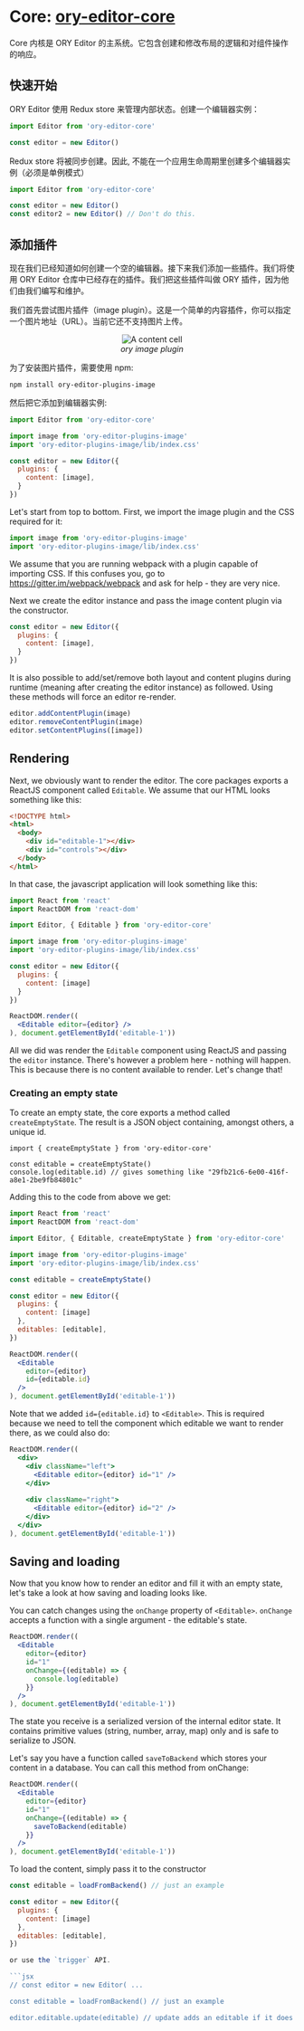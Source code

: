 # Core: [ory-editor-core](https://www.npmjs.com/package/ory-editor-core)

Core 内核是 ORY Editor 的主系统。它包含创建和修改布局的逻辑和对组件操作的响应。

## 快速开始

ORY Editor 使用 Redux store 来管理内部状态。创建一个编辑器实例：

```jsx
import Editor from 'ory-editor-core'

const editor = new Editor()
```

Redux store 将被同步创建。因此,  不能在一个应用生命周期里创建多个编辑器实例（必须是单例模式）

```jsx
import Editor from 'ory-editor-core'

const editor = new Editor()
const editor2 = new Editor() // Don't do this.
```

## 添加插件

现在我们已经知道如何创建一个空的编辑器。接下来我们添加一些插件。我们将使用 ORY Editor 仓库中已经存在的插件。我们把这些插件叫做 ORY 插件，因为他们由我们编写和维护。

我们首先尝试图片插件（image plugin）。这是一个简单的内容插件，你可以指定一个图片地址（URL）。当前它还不支持图片上传。

<p>
  <figure align="center">
    <img alt="A content cell" src="../images/content-cell.png"><br>
    <figcaption align="center"><em>ory image plugin</em></figcaption>
  </figure>
</p>

为了安装图片插件，需要使用 npm:

```shell
npm install ory-editor-plugins-image
```

然后把它添加到编辑器实例:

```jsx
import Editor from 'ory-editor-core'

import image from 'ory-editor-plugins-image'
import 'ory-editor-plugins-image/lib/index.css'

const editor = new Editor({
  plugins: {
    content: [image],
  }
})
```

Let's start from top to bottom. First, we import the image plugin and the CSS required for it:

```jsx
import image from 'ory-editor-plugins-image'
import 'ory-editor-plugins-image/lib/index.css'
```

We assume that you are running webpack with a plugin capable of importing CSS. If this confuses you, go
to https://gitter.im/webpack/webpack and ask for help - they are very nice.

Next we create the editor instance and pass the image content plugin via the constructor.

```jsx
const editor = new Editor({
  plugins: {
    content: [image],
  }
})
```

It is also possible to add/set/remove both layout and content plugins during runtime
(meaning after creating the editor instance) as followed. Using these methods will force an editor re-render.

```jsx
editor.addContentPlugin(image)
editor.removeContentPlugin(image)
editor.setContentPlugins([image])
```

## Rendering

Next, we obviously want to render the editor. The core packages exports a ReactJS component called `Editable`. We assume
that our HTML looks something like this:

```html
<!DOCTYPE html>
<html>
  <body>
    <div id="editable-1"></div>
    <div id="controls"></div>
  </body>
</html>
```

In that case, the javascript application will look something like this:

```jsx
import React from 'react'
import ReactDOM from 'react-dom'

import Editor, { Editable } from 'ory-editor-core'

import image from 'ory-editor-plugins-image'
import 'ory-editor-plugins-image/lib/index.css'

const editor = new Editor({
  plugins: {
    content: [image]
  }
})

ReactDOM.render((
  <Editable editor={editor} />
), document.getElementById('editable-1'))
```

All we did was render the `Editable` component using ReactJS and passing the `editor` instance. There's however a problem
here - nothing will happen. This is because there is no content available to render. Let's change that!

### Creating an empty state

To create an empty state, the core exports a method called `createEmptyState`. The result is a JSON object containing,
amongst others, a unique id.

```
import { createEmptyState } from 'ory-editor-core'

const editable = createEmptyState()
console.log(editable.id) // gives something like "29fb21c6-6e00-416f-a8e1-2be9fb84801c"
```

Adding this to the code from above we get:

```jsx
import React from 'react'
import ReactDOM from 'react-dom'

import Editor, { Editable, createEmptyState } from 'ory-editor-core'

import image from 'ory-editor-plugins-image'
import 'ory-editor-plugins-image/lib/index.css'

const editable = createEmptyState()

const editor = new Editor({
  plugins: {
    content: [image]
  },
  editables: [editable],
})

ReactDOM.render((
  <Editable
    editor={editor}
    id={editable.id}
  />
), document.getElementById('editable-1'))
```

Note that we added `id={editable.id}` to `<Editable>`. This is required because we need to tell the component
which editable we want to render there, as we could also do:

```jsx
ReactDOM.render((
  <div>
    <div className="left">
      <Editable editor={editor} id="1" />  
    </div>
    
    <div className="right">
      <Editable editor={editor} id="2" />    
    </div>
  </div>
), document.getElementById('editable-1'))
```

## Saving and loading

Now that you know how to render an editor and fill it with an empty state, let's take a look at how
saving and loading looks like.

You can catch changes using the `onChange` property of `<Editable>`. `onChange` accepts a function with a single
argument - the editable's state.

```jsx
ReactDOM.render((
  <Editable
    editor={editor}
    id="1"
    onChange={(editable) => {
      console.log(editable)
    }}
  />
), document.getElementById('editable-1'))
```

The state you receive is a serialized version of the internal editor state. It contains primitive values (string, number, array, map)
only and is safe to serialize to JSON.

Let's say you have a function called `saveToBackend` which stores your content in a database. You can call this method
from onChange:

```jsx
ReactDOM.render((
  <Editable
    editor={editor}
    id="1"
    onChange={(editable) => {
      saveToBackend(editable)
    }}
  />
), document.getElementById('editable-1'))
```

To load the content, simply pass it to the constructor

```jsx
const editable = loadFromBackend() // just an example

const editor = new Editor({
  plugins: {
    content: [image]
  },
  editables: [editable],
})

or use the `trigger` API.

​```jsx
// const editor = new Editor( ...

const editable = loadFromBackend() // just an example

editor.editable.update(editable) // update adds an editable if it does not exist yet, or updates it when it exists in the store.
```
